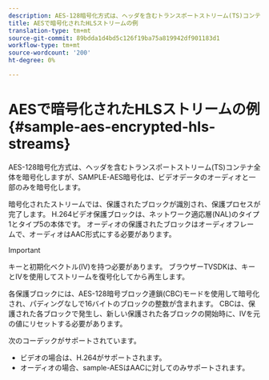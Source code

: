 ```yaml
---
description: AES-128暗号化方式は、ヘッダを含むトランスポートストリーム(TS)コンテナ全体を暗号化しますが、SAMPLE-AES暗号化は、ビデオデータのオーディオと一部のみを暗号化します。
title: AESで暗号化されたHLSストリームの例
translation-type: tm+mt
source-git-commit: 89bdda1d4bd5c126f19ba75a819942df901183d1
workflow-type: tm+mt
source-wordcount: '200'
ht-degree: 0%

---
```



# AESで暗号化されたHLSストリームの例{#sample-aes-encrypted-hls-streams}

AES-128暗号化方式は、ヘッダを含むトランスポートストリーム(TS)コンテナ全体を暗号化しますが、SAMPLE-AES暗号化は、ビデオデータのオーディオと一部のみを暗号化します。

暗号化されたストリームでは、保護されたブロックが識別され、保護プロセスが完了します。 H.264ビデオ保護ブロックは、ネットワーク適応層(NAL)のタイプ1とタイプ5の本体です。 オーディオの保護されたブロックはオーディオフレームで、オーディオはAAC形式にする必要があります。

>[!IMPORTANT]
>
>キーと初期化ベクトル(IV)を持つ必要があります。 ブラウザーTVSDKは、キーとIVを使用してストリームを復号化してから再生します。

各保護ブロックには、AES-128暗号ブロック連鎖(CBC)モードを使用して暗号化され、パディングなしで16バイトのブロックの整数が含まれます。 CBCは、保護された各ブロックで発生し、新しい保護された各ブロックの開始時に、IVを元の値にリセットする必要があります。

次のコーデックがサポートされています。

* ビデオの場合は、H.264がサポートされます。
* オーディオの場合、sample-AESはAACに対してのみサポートされます。

